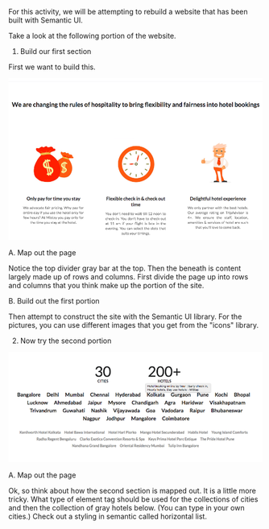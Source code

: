 For this activity, we will be attempting to rebuild a website that has been built with Semantic UI.


Take a look at the following portion of the website.  

1. Build our first section

First we want to build this.

![](./middle-section.png)

A. Map out the page

Notice the top divider gray bar at the top.  Then the beneath is content largely made up of rows and columns.  First divide the page up into rows and columns that you think make up the portion of the site. 

B. Build out the first portion

Then attempt to construct the site with the Semantic UI library.  For the pictures, you can use different images that you get from the "icons" library.


2. Now try the second portion 

![](./bottom-section.png)

A. Map out the page

Ok, so think about how the second section is mapped out.  It is a little more tricky.  What type of element tag should be used for the collections of cities and then the collection of gray hotels below.  (You can type in your own cities.)  Check out a styling in semantic called horizontal list.  



